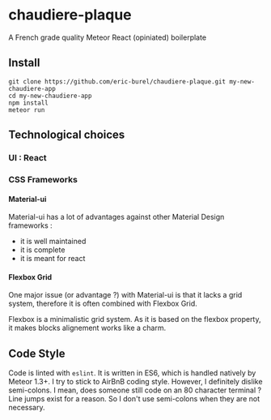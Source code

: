 # chaudiere-plaque
A French grade quality Meteor React (opiniated) boilerplate

## Install
```
git clone https://github.com/eric-burel/chaudiere-plaque.git my-new-chaudiere-app
cd my-new-chaudiere-app
npm install
meteor run
```
## Technological choices
### UI : React
### CSS Frameworks
#### Material-ui
Material-ui has a lot of advantages against other Material Design frameworks :

- it is well maintained
- it is complete
- it is meant for react

#### Flexbox Grid
One major issue (or advantage ?) with Material-ui is that it lacks a grid system,
therefore it is often combined with Flexbox Grid.

Flexbox is a minimalistic grid system. As it is based on the flexbox property,
it makes blocks alignement works like a charm.

## Code Style

Code is linted with `eslint`. It is written in ES6, which is handled natively by Meteor 1.3+.
I try to stick to AirBnB coding style. However, I definitely dislike semi-colons. I mean, does someone still code on an 80 character terminal ?
Line jumps exist for a reason. So I don't use semi-colons when they are not necessary.
